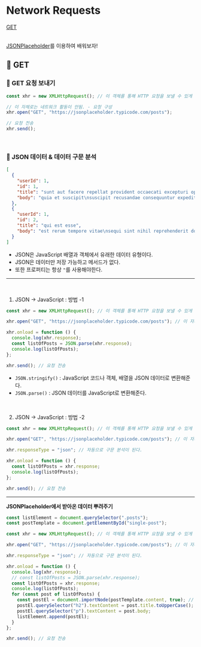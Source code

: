 # Network Requests

[GET](#-get)<br>
<br>

[JSONPlaceholder](https://jsonplaceholder.typicode.com)를 이용하여 배워보자!

## 📌 GET

### 📖 GET 요청 보내기

```javascript
const xhr = new XMLHttpRequest(); // 이 객체를 통해 HTTP 요청을 보낼 수 있게 됨. 브라우저에 내장

// 이 자체로는 네트워크 활동이 안됨. - 요청 구성
xhr.open("GET", "https://jsonplaceholder.typicode.com/posts");

// 요청 전송
xhr.send();
```

<br>

### 📖 JSON 데이터 & 데이터 구문 분석

```json
[
  {
    "userId": 1,
    "id": 1,
    "title": "sunt aut facere repellat provident occaecati excepturi optio reprehenderit",
    "body": "quia et suscipit\nsuscipit recusandae consequuntur expedita et cum\nreprehenderit molestiae ut ut quas totam\nnostrum rerum est autem sunt rem eveniet architecto"
  },
  {
    "userId": 1,
    "id": 2,
    "title": "qui est esse",
    "body": "est rerum tempore vitae\nsequi sint nihil reprehenderit dolor beatae ea dolores neque\nfugiat blanditiis voluptate porro vel nihil molestiae ut reiciendis\nqui aperiam non debitis possimus qui neque nisi nulla"
  }
]
```

- JSON은 JavaScript 배열과 객체에서 유래한 데이터 유형이다.
- JSON은 데이터만 저장 가능하고 메서드가 없다.
- 또한 프로퍼티는 항상 `"`를 사용해야한다.

---

<br>

1. JSON &rarr; JavaScript : 방법 -1

```javascript
const xhr = new XMLHttpRequest(); // 이 객체를 통해 HTTP 요청을 보낼 수 있게 됨. 브라우저에 내장

xhr.open("GET", "https://jsonplaceholder.typicode.com/posts"); // 이 자체로는 네트워크 활동이 안됨. - 요청 구성

xhr.onload = function () {
  console.log(xhr.response);
  const listOfPosts = JSON.parse(xhr.response);
  console.log(listOfPosts);
};

xhr.send(); // 요청 전송
```

- `JSON.stringify()` : JavaScript 코드나 객체, 배열을 JSON 데이터로 변환해준다.
- `JSON.parse()` : JSON 데이터를 JavaScript로 변환해준다.

<br>

2. JSON &rarr; JavaScript : 방법 -2

```javascript
const xhr = new XMLHttpRequest(); // 이 객체를 통해 HTTP 요청을 보낼 수 있게 됨. 브라우저에 내장

xhr.open("GET", "https://jsonplaceholder.typicode.com/posts"); // 이 자체로는 네트워크 활동이 안됨. - 요청 구성

xhr.responseType = "json"; // 자동으로 구문 분석이 된다.

xhr.onload = function () {
  const listOfPosts = xhr.response;
  console.log(listOfPosts);
};

xhr.send(); // 요청 전송
```

---

**JSONPlaceholder에서 받아온 데이터 뿌려주기**

```javascript
const listElement = document.querySelector(".posts");
const postTemplate = document.getElementById("single-post");

const xhr = new XMLHttpRequest(); // 이 객체를 통해 HTTP 요청을 보낼 수 있게 됨. 브라우저에 내장

xhr.open("GET", "https://jsonplaceholder.typicode.com/posts"); // 이 자체로는 네트워크 활동이 안됨. - 요청 구성

xhr.responseType = "json"; // 자동으로 구문 분석이 된다.

xhr.onload = function () {
  console.log(xhr.response);
  // const listOfPosts = JSON.parse(xhr.response);
  const listOfPosts = xhr.response;
  console.log(listOfPosts);
  for (const post of listOfPosts) {
    const postEl = document.importNode(postTemplate.content, true); // true = deep clone
    postEl.querySelector("h2").textContent = post.title.toUpperCase();
    postEl.querySelector("p").textContent = post.body;
    listElement.append(postEl);
  }
};

xhr.send(); // 요청 전송
```
